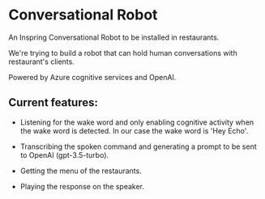 # Conversational Robot
An Inspring Conversational Robot to be installed in restaurants.

We're trying to build a robot that can hold human conversations with restaurant's clients. 

Powered by Azure cognitive services and OpenAI.

## Current features:

- Listening for the wake word and only enabling cognitive activity when the wake word is detected. In our case the wake word is 'Hey Echo'.

- Transcribing the spoken command and generating a prompt to be sent to OpenAI (gpt-3.5-turbo).

- Getting the menu of the restaurants.

- Playing the response on the speaker.
